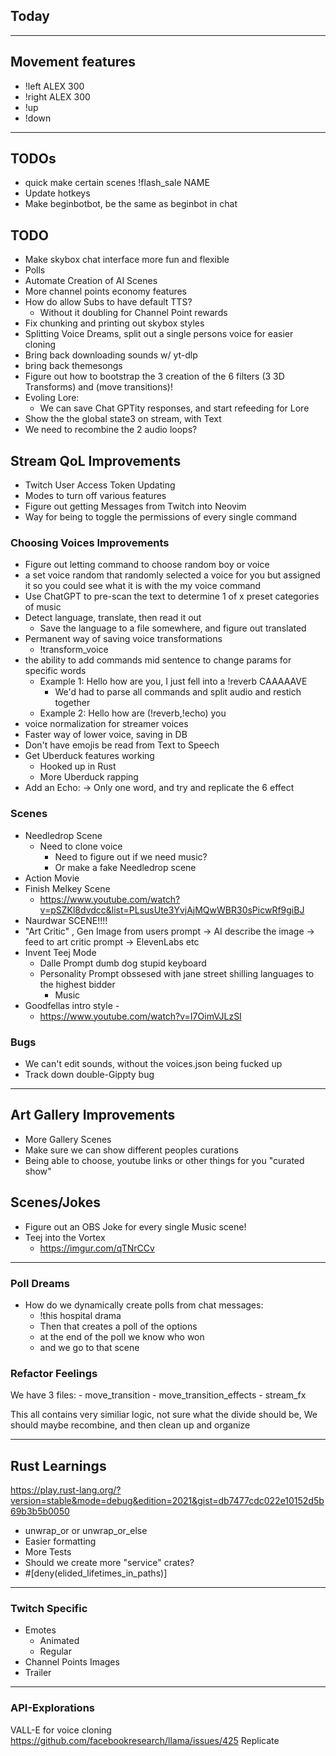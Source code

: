 ## Today

------

## Movement features

- !left ALEX 300
- !right ALEX 300
- !up
- !down

------

## TODOs

- quick make certain scenes !flash_sale NAME
- Update hotkeys
- Make beginbotbot, be the same as beginbot in chat

## TODO

- Make skybox chat interface more fun and flexible
- Polls
- Automate Creation of AI Scenes
- More channel points economy features
- How do allow Subs to have default TTS?
  - Without it doubling for Channel Point rewards
- Fix chunking and printing out skybox styles
- Splitting Voice Dreams, split out a single persons voice for easier cloning
- Bring back downloading sounds w/ yt-dlp
- bring back themesongs
- Figure out how to bootstrap the 3 creation of the 6 filters (3 3D Transforms) and (move transitions)!
- Evoling Lore:
  - We can save Chat GPTity responses, and start refeeding for Lore
- Show the the global state3 on stream, with Text
- We need to recombine the 2 audio loops?

## Stream QoL Improvements

- Twitch User Access Token Updating
- Modes to turn off various features
- Figure out getting Messages from Twitch into Neovim
- Way for being to toggle the permissions of every single command

### Choosing Voices Improvements

- Figure out letting command to choose random boy or voice 
- a set voice random that randomly selected a voice for you but assigned it so you could see what it is with the my voice command
- Use ChatGPT to pre-scan the text to determine 1 of x preset categories of music
- Detect language, translate, then read it out
  - Save the language to a file somewhere, and figure out translated
- Permanent way of saving voice transformations
  - !transform_voice
- the ability to add commands mid sentence to change params for specific words
  - Example 1: Hello how are you, I just fell into a !reverb CAAAAAVE
    - We'd had to parse all commands and split audio and restich together
  - Example 2: Hello how are (!reverb,!echo) you
- voice normalization for streamer voices
- Faster way of lower voice, saving in DB
- Don't have emojis be read from Text to Speech
- Get Uberduck features working
  - Hooked up in Rust
  - More Uberduck rapping
- Add an Echo:
  -> Only one word, and try and replicate the 6 effect

### Scenes

- Needledrop Scene
    - Need to clone voice 
        - Need to figure out if we need music?
        - Or make a fake Needledrop scene
- Action Movie
- Finish Melkey Scene
    - https://www.youtube.com/watch?v=pSZKl8dvdcc&list=PLsusUte3YvjAjMQwWBR30sPicwRf9giBJ
- Naurdwar SCENE!!!!
- "Art Critic" , Gen Image from users prompt -> AI describe the image -> feed to art critic prompt -> ElevenLabs etc
- Invent Teej Mode
    - Dalle Prompt dumb dog stupid keyboard
    - Personality Prompt obssesed with jane street shilling languages to the highest bidder
        - Music
- Goodfellas intro style -
  - https://www.youtube.com/watch?v=I7OimVJLzSI

        
### Bugs

- We can't edit sounds, without the voices.json being fucked up
- Track down double-Gippty bug

---

## Art Gallery Improvements

- More Gallery Scenes
- Make sure we can show different peoples curations
- Being able to choose, youtube links or other things for you "curated show"

## Scenes/Jokes

- Figure out an OBS Joke for every single Music scene!
- Teej into the Vortex
  - https://imgur.com/qTNrCCv

---

### Poll Dreams

- How do we dynamically create polls from chat messages:
  - !this hospital drama
  - Then that creates a poll of the options
  - at the end of the poll we know who won
  - and we go to that scene

### Refactor Feelings

We have 3 files:
    - move_transition
    - move_transition_effects
    - stream_fx

This all contains very similiar logic, not sure what the divide should be,
We should maybe recombine, and then clean up and organize

---

## Rust Learnings

https://play.rust-lang.org/?version=stable&mode=debug&edition=2021&gist=db7477cdc022e10152d5b69b3b5b0050

- unwrap_or or unwrap_or_else
- Easier formatting
- More Tests
- Should we create more "service" crates?
- #[deny(elided_lifetimes_in_paths)]

---

### Twitch Specific

- Emotes
    - Animated
    - Regular
- Channel Points Images
- Trailer

---

### API-Explorations

VALL-E for voice cloning
https://github.com/facebookresearch/llama/issues/425
Replicate
